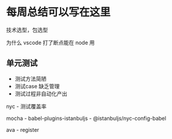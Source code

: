 # 每周总结可以写在这里

技术选型，包选型


为什么 vscode 打了断点能在 node 用

## 单元测试

- 测试方法简陋
- 测试case 缺乏管理
- 测试过程非自动化产出

nyc - 测试覆盖率

mocha
    - babel-plugins-istanbuljs
    - @istanbuljs/nyc-config-babel

ava
    - register